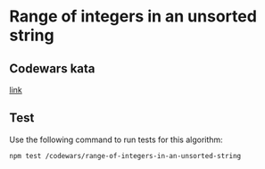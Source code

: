 # Range of integers in an unsorted string

## Codewars kata
[link](https://www.codewars.com/kata/5b6b67a5ecd0979e5b00000e)

## Test

Use the following command to run tests for this algorithm:

```
npm test /codewars/range-of-integers-in-an-unsorted-string
```